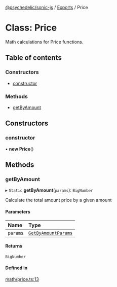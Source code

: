 [@psychedelic/sonic-js](../README.md) / [Exports](../modules.md) / Price

# Class: Price

Math calculations for Price functions.

## Table of contents

### Constructors

- [constructor](Price.md#constructor)

### Methods

- [getByAmount](Price.md#getbyamount)

## Constructors

### constructor

• **new Price**()

## Methods

### getByAmount

▸ `Static` **getByAmount**(`params`): `BigNumber`

Calculate the total amount price by a given amount

#### Parameters

| Name | Type |
| :------ | :------ |
| `params` | [`GetByAmountParams`](../modules/Price.md#getbyamountparams) |

#### Returns

`BigNumber`

#### Defined in

[math/price.ts:13](https://github.com/Psychedelic/sonic-js/blob/1430250/src/math/price.ts#L13)
